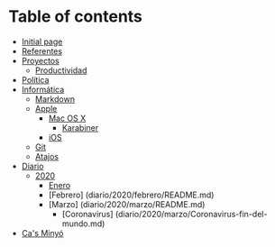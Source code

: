 # Table of contents

* [Initial page](README.md)
* [Referentes](referentes.md)
* [Proyectos](proyectos/README.md)
  * [Productividad](proyectos/productividad.md)
* [Política](politica.md)
* [Informática](informatica/README.md)
  * [Markdown](informatica/markdown.md)
  * [Apple](informatica/apple/README.md)
    * [Mac OS X](informatica/apple/mac-os-x/README.md)
      * [Karabiner](informatica/apple/mac-os-x/karabiner.md)
    * [iOS](informatica/apple/untitled-1.md)
  * [Git](informatica/git.md)
  * [Atajos](informatica/atajos.md)
* [Diario](diario/README.md)
  * [2020](diario/2020/README.md)
    * [Enero](diario/2020/enero.md)
    * [Febrero] (diario/2020/febrero/README.md)
    * [Marzo] (diario/2020/marzo/README.md)
      * [Coronavirus] (diario/2020/marzo/Coronavirus-fin-del-mundo.md)
* [Ca's Minyó](cas-minyo.md)

